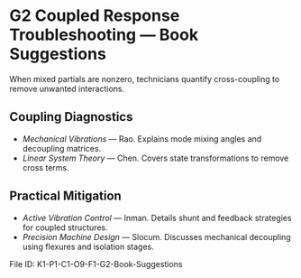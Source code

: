 # G2 Coupled Response Troubleshooting — Book Suggestions

When mixed partials are nonzero, technicians quantify cross-coupling to remove unwanted interactions.

## Coupling Diagnostics
* *Mechanical Vibrations* — Rao. Explains mode mixing angles and decoupling matrices.
* *Linear System Theory* — Chen. Covers state transformations to remove cross terms.
## Practical Mitigation
* *Active Vibration Control* — Inman. Details shunt and feedback strategies for coupled structures.
* *Precision Machine Design* — Slocum. Discusses mechanical decoupling using flexures and isolation stages.

File ID: K1-P1-C1-O9-F1-G2-Book-Suggestions
